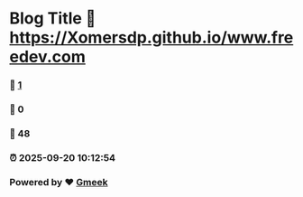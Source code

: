 # Blog Title :link: https://Xomersdp.github.io/www.freedev.com 
### :page_facing_up: [1](https://Xomersdp.github.io/www.freedev.com/tag.html) 
### :speech_balloon: 0 
### :hibiscus: 48 
### :alarm_clock: 2025-09-20 10:12:54 
### Powered by :heart: [Gmeek](https://github.com/Meekdai/Gmeek)

